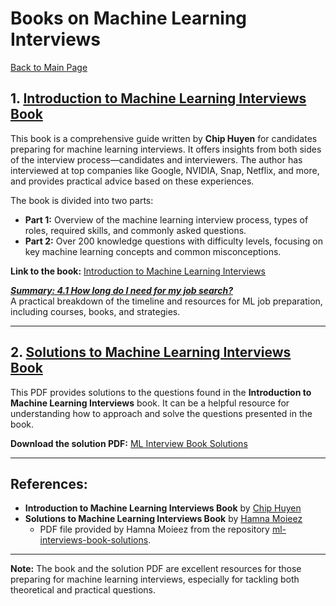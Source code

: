 # Books on Machine Learning Interviews

[Back to Main Page](https://github.com/mahmoudsajjadi/ML_Interview_Prep)

## 1. [Introduction to Machine Learning Interviews Book](https://huyenchip.com/ml-interviews-book/)
This book is a comprehensive guide written by **Chip Huyen** for candidates preparing for machine learning interviews. It offers insights from both sides of the interview process—candidates and interviewers. The author has interviewed at top companies like Google, NVIDIA, Snap, Netflix, and more, and provides practical advice based on these experiences.

The book is divided into two parts:
- **Part 1:** Overview of the machine learning interview process, types of roles, required skills, and commonly asked questions.
- **Part 2:** Over 200 knowledge questions with difficulty levels, focusing on key machine learning concepts and common misconceptions.

**Link to the book:** [Introduction to Machine Learning Interviews](https://huyenchip.com/ml-interviews-book/)


***[Summary: 4.1 How long do I need for my job search?]((https://github.com/mahmoudsajjadi/ML_Interview_Prep/blob/main/Resources/materials/summery/Introduction_to_Machine_Learning_Interviews_Book.md))***  
A practical breakdown of the timeline and resources for ML job preparation, including courses, books, and strategies.


---

## 2. [Solutions to Machine Learning Interviews Book](https://github.com/hamna-moieez/ml-interviews-book-solutions/blob/main/ml-interviews-book-solution-v1.pdf)
This PDF provides solutions to the questions found in the **Introduction to Machine Learning Interviews** book. It can be a helpful resource for understanding how to approach and solve the questions presented in the book.

**Download the solution PDF:** [ML Interview Book Solutions](https://github.com/hamna-moieez/ml-interviews-book-solutions/blob/main/ml-interviews-book-solution-v1.pdf)


---

## References:
- **Introduction to Machine Learning Interviews Book** by [Chip Huyen](https://huyenchip.com/ml-interviews-book/)
- **Solutions to Machine Learning Interviews Book** by [Hamna Moieez](https://github.com/hamna-moieez)  
  - PDF file provided by Hamna Moieez from the repository [ml-interviews-book-solutions](https://github.com/hamna-moieez/ml-interviews-book-solutions).

---

**Note:** The book and the solution PDF are excellent resources for those preparing for machine learning interviews, especially for tackling both theoretical and practical questions.
